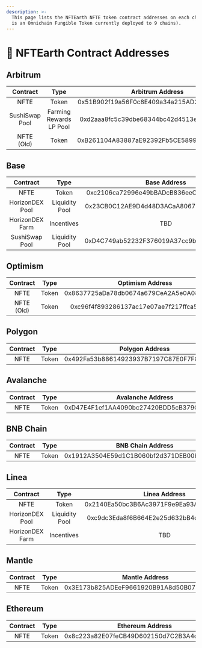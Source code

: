 ```yaml
---
description: >-
  This page lists the NFTEarth NFTE token contract addresses on each chain (NFTE
  is an Omnichain Fungible Token currently deployed to 9 chains).
---
```


# 📜 NFTEarth Contract Addresses

## Arbitrum

<table data-full-width="true"><thead><tr><th align="center">Contract</th><th align="center">Type</th><th align="center">Arbitrum Address</th></tr></thead><tbody><tr><td align="center">NFTE</td><td align="center">Token</td><td align="center">0x51B902f19a56F0c8E409a34a215AD2673EDF3284</td></tr><tr><td align="center">SushiSwap Pool</td><td align="center">Farming Rewards LP Pool</td><td align="center">0xd2aaa8fc5c39dbe68344bc42d4513ea344e5d696</td></tr><tr><td align="center">NFTE (Old)</td><td align="center">Token</td><td align="center">0xB261104A83887aE92392Fb5CE5899fCFe5481456</td></tr></tbody></table>

## Base

<table data-full-width="true"><thead><tr><th align="center">Contract</th><th align="center">Type</th><th align="center">Base Address</th></tr></thead><tbody><tr><td align="center">NFTE</td><td align="center">Token</td><td align="center">0xc2106ca72996e49bBADcB836eeC52B765977fd20</td></tr><tr><td align="center">HorizonDEX Pool</td><td align="center">Liquidity Pool</td><td align="center">0x23CB0C12AE9D4d48D3ACaA8067b3e8f8303BCf40</td></tr><tr><td align="center">HorizonDEX Farm</td><td align="center">Incentives</td><td align="center">TBD</td></tr><tr><td align="center">SushiSwap Pool</td><td align="center">Liquidity Pool</td><td align="center">0xD4C749ab52232F376019A37cc9bC06d086404944</td></tr></tbody></table>

## Optimism

<table data-full-width="true"><thead><tr><th align="center">Contract</th><th align="center">Type</th><th align="center">Optimism Address</th></tr></thead><tbody><tr><td align="center">NFTE</td><td align="center">Token</td><td align="center">0x8637725aDa78db0674a679CeA2A5e0A0869EF4A1</td></tr><tr><td align="center">NFTE (Old)</td><td align="center">Token</td><td align="center">0xc96f4f893286137ac17e07ae7f217ffca5db3ab6</td></tr></tbody></table>

## Polygon

<table data-full-width="true"><thead><tr><th align="center">Contract</th><th align="center">Type</th><th align="center">Polygon Address</th></tr></thead><tbody><tr><td align="center">NFTE</td><td align="center">Token</td><td align="center">0x492Fa53b88614923937B7197C87E0F7F8EEb7B20</td></tr></tbody></table>

## Avalanche

<table data-full-width="true"><thead><tr><th align="center">Contract</th><th align="center">Type</th><th align="center">Avalanche Address</th></tr></thead><tbody><tr><td align="center">NFTE</td><td align="center">Token</td><td align="center">0xD47E4F1ef1AA4090bc27420BDD5cB379Ced81440</td></tr></tbody></table>

## BNB Chain

<table data-full-width="true"><thead><tr><th align="center">Contract</th><th align="center">Type</th><th align="center">BNB Chain Address</th></tr></thead><tbody><tr><td align="center">NFTE</td><td align="center">Token</td><td align="center">0x1912A3504E59d1C1B060bf2d371DEB00b70E8796</td></tr></tbody></table>

## Linea

<table data-full-width="true"><thead><tr><th align="center">Contract</th><th align="center">Type</th><th align="center">Linea Address</th></tr></thead><tbody><tr><td align="center">NFTE</td><td align="center">Token</td><td align="center">0x2140Ea50bc3B6Ac3971F9e9Ea93A1442665670e4</td></tr><tr><td align="center">HorizonDEX Pool</td><td align="center">Liquidity Pool</td><td align="center">0xc9dc3Eda8f6B664E2e25d632bB4d4f28Ab58EE3c</td></tr><tr><td align="center">HorizonDEX Farm</td><td align="center">Incentives</td><td align="center">TBD</td></tr></tbody></table>

## Mantle

<table data-full-width="true"><thead><tr><th align="center">Contract</th><th align="center">Type</th><th align="center">Mantle Address</th></tr></thead><tbody><tr><td align="center">NFTE</td><td align="center">Token</td><td align="center">0x3E173b825ADEeF9661920B91A8d50B075Ad51bA5</td></tr></tbody></table>

## Ethereum

<table data-full-width="true"><thead><tr><th align="center">Contract</th><th align="center">Type</th><th align="center">Ethereum Address</th></tr></thead><tbody><tr><td align="center">NFTE</td><td align="center">Token</td><td align="center">0x8c223a82E07feCB49D602150d7C2B3A4c9630310</td></tr></tbody></table>
